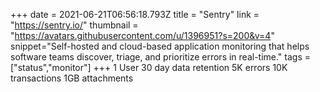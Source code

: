 +++
date = 2021-06-21T06:56:18.793Z
title = "Sentry"
link = "https://sentry.io/"
thumbnail = "https://avatars.githubusercontent.com/u/1396951?s=200&v=4"
snippet="Self-hosted and cloud-based application monitoring that helps software teams discover, triage, and prioritize errors in real-time."
tags = ["status","monitor"]
+++
1 User
30 day data retention
5K errors
10K transactions
1GB attachments
